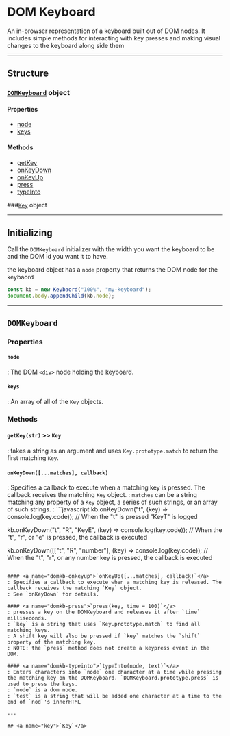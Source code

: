 # DOM Keyboard
An in-browser representation of a keyboard built out of DOM nodes. It includes simple methods for interacting with key presses and making visual changes to the keyboard along side them

---

## Structure
### [`DOMKeyboard`](#domkb) object

#### Properties
  - [node](#domkb-node)
  - [keys](#domkb-keys)

#### Methods
  - [getKey](#domkb-getkey)
  - [onKeyDown](#domkb-onbeydown)
  - [onKeyUp](#domkb-onkeyup)
  - [press](#domkb-press)
  - [typeInto](#domkb-typeinto)

###[`Key`](#key) object

---

## Initializing
Call the `DOMKeyboard` initializer with the width you want the keyboard to be and the DOM id you want it to have.

the keyboard object has a `node` property that returns the DOM node for the keybaord

```javascript
const kb = new Keybaord("100%", "my-keyboard");
document.body.appendChild(kb.node);
```

---

## <a name="domkb">`DOMKeyboard`</a>

### Properties

#### <a name="domkb-node">`node`</a>
: The DOM `<div>` node holding the keyboard.

#### <a name="domkb-keys">`keys`</a>
: An array of all of the `Key` objects.

### Methods

#### <a name="domkb-getkey">`getKey(str)` >> `Key`</a>
: takes a string as an argument and uses `Key.prototype.match` to return the first matching `Key`.

#### <a name="domkb-onkeydown">`onKeyDown([...matches], callback)`</a>
: Specifies a callback to execute when a matching key is pressed. The callback receives the matching `Key` object.
: `matches` can be a string matching any property of a `Key` object, a series of such strings, or an array of such strings.
: ```javascript
kb.onKeyDown("t", (key) => console.log(key.code));
// When the "t" is pressed "KeyT" is logged

kb.onKeyDown("t", "R", "KeyE", (key) => console.log(key.code));
// When the "t", "r", or "e" is pressed, the callback is executed

kb.onKeyDown([["t", "R", "number"], (key) => console.log(key.code));
// When the "t", "r", or any number key is pressed, the callback is executed
```

#### <a name="domkb-onkeyup">`onKeyUp([...matches], callback)`</a>
: Specifies a callback to execute when a matching key is released. The callback receives the matching `Key` object.
: See `onKeyDown` for details.

#### <a name="domkb-press">`press(key, time = 100)`</a>
: presses a key on the DOMKeyboard and releases it after `time` milliseconds.
: `key` is a string that uses `Key.prototype.match` to find all matching keys.
: A shift key will also be pressed if `key` matches the `shift` property of the matching key.
: NOTE: the `press` method does not create a keypress event in the DOM.

#### <a name="domkb-typeinto">`typeInto(node, text)`</a>
: Enters characters into `node` one character at a time while pressing the matching key on the DOMKeyboard. `DOMKeyboard.prototype.press` is used to press the keys.
: `node` is a dom node.
: `test` is a string that will be added one character at a time to the end of `nod`'s innerHTML

---

## <a name="key">`Key`</a>
